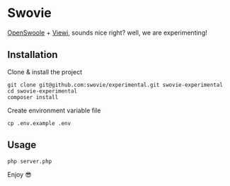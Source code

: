 # Swovie
[OpenSwoole](https://openswoole.com) + [Viewi](https://viewi.net), sounds nice right? well, we are experimenting!

## Installation
Clone & install the project
```
git clone git@github.com:swovie/experimental.git swovie-experimental
cd swovie-experimental
composer install
```

Create environment variable file
```
cp .env.example .env
```

## Usage
```
php server.php
```

Enjoy 😎